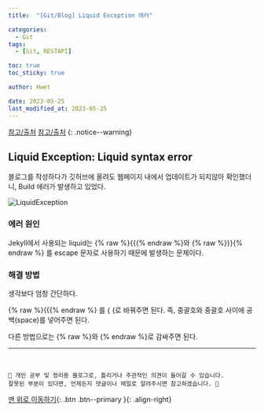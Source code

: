 ```yaml
---
title:  "[Git/Blog] Liquid Exception 에러" 

categories:
  - Git
tags:
  - [Git, RESTAPI]

toc: true
toc_sticky: true

author: Hwet

date: 2023-05-25
last_modified_at: 2023-05-25
---
```



[참고/출처](https://iamheesoo.github.io/blog/gitblog-sol-jekyll02)
[참고/출처](https://github.com/jekyll/jekyll/issues/5458)
{: .notice--warning}

## Liquid Exception: Liquid syntax error

블로그를 작성하다가 깃허브에 올려도 웹페이지 내에서 업데이트가 되지않아 확인했더니, Build 에러가 발생하고 있었다.

![LiquidException](https://github.com/hwet-j/hwet-j.github.io/assets/81364742/82661b9a-b552-4021-b71e-0ba72583f95e)

### 에러 원인

Jekyll에서 사용되는 liquid는 {% raw %}{{{% endraw %}와 {% raw %}}}{% endraw %} 를 escape 문자로 사용하기 때문에 발생하는 문제이다. 

### 해결 방법

생각보다 엄청 간단하다. 

{% raw %}{{{% endraw %} 를 { {로 바꿔주면 된다. 즉, 중괄호와 중괄호 사이에 공백(space)를 넣어주면 된다.

다른 방법으로는 \{% raw %}와 \{% endraw %}로 감싸주면 된다.

***
<br>

    📢 개인 공부 및 정리용 블로그로, 틀리거나 주관적인 의견이 들어갈 수 있습니다.
    잘못된 부분이 있다면, 언제든지 댓글이나 메일로 알려주시면 참고하겠습니다. 🔔

[맨 위로 이동하기](#){: .btn .btn--primary }{: .align-right}